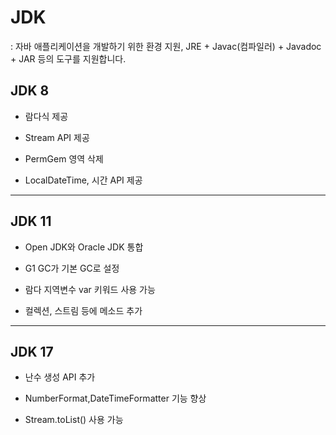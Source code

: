 # JDK

: 자바 애플리케이션을 개발하기 위한 환경 지원, JRE + Javac(컴파일러) + Javadoc + JAR 등의 
도구를 지원합니다.


## JDK 8

+ 람다식 제공

+ Stream API 제공

+ PermGem 영역 삭제

+ LocalDateTime, 시간 API 제공 

---

## JDK 11

+ Open JDK와 Oracle JDK 통합

+ G1 GC가 기본 GC로 설정

+ 람다 지역변수 var 키워드 사용 가능

+ 컬렉션, 스트림 등에 메소드 추가

---

## JDK 17

+ 난수 생성 API 추가

+ NumberFormat,DateTimeFormatter 기능 향상

+ Stream.toList() 사용 가능

